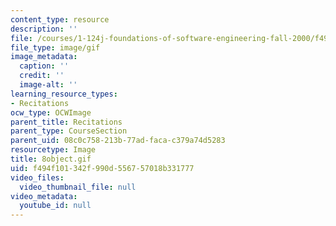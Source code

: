 ```yaml
---
content_type: resource
description: ''
file: /courses/1-124j-foundations-of-software-engineering-fall-2000/f494f101342f990d556757018b331777_8object.gif
file_type: image/gif
image_metadata:
  caption: ''
  credit: ''
  image-alt: ''
learning_resource_types:
- Recitations
ocw_type: OCWImage
parent_title: Recitations
parent_type: CourseSection
parent_uid: 08c0c758-213b-77ad-faca-c379a74d5283
resourcetype: Image
title: 8object.gif
uid: f494f101-342f-990d-5567-57018b331777
video_files:
  video_thumbnail_file: null
video_metadata:
  youtube_id: null
---
```

